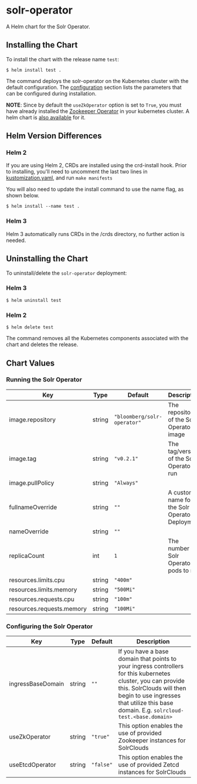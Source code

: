 solr-operator
=============
A Helm chart for the Solr Operator.

## Installing the Chart

To install the chart with the release name `test`:

```console
$ helm install test .
```

The command deploys the solr-operator on the Kubernetes cluster with the default configuration. The [configuration](#configuration) section lists the parameters that can be configured during installation.

**NOTE**: Since by default the `useZkOperator` option is set to `True`, you must have already installed the [Zookeeper Operator](https://github.com/pravega/zookeeper-operator) in your kubernetes cluster. A helm chart is [also available](https://github.com/pravega/zookeeper-operator/blob/master/charts/zookeeper-operator/Chart.yaml) for it.

## Helm Version Differences

### Helm 2

If you are using Helm 2, CRDs are installed using the crd-install hook. Prior to installing, you'll need to uncomment the last two lines in [kustomization.yaml](../../config/crd/kustomization.yaml), and run `make manifests`

You will also need to update the install command to use the name flag, as shown below.

```console
$ helm install --name test .
```

### Helm 3

Helm 3 automatically runs CRDs in the /crds directory, no further action is needed.

## Uninstalling the Chart

To uninstall/delete the `solr-operator` deployment:

### Helm 3

```console
$ helm uninstall test
```

### Helm 2

```console
$ helm delete test
```

The command removes all the Kubernetes components associated with the chart and deletes the release.


## Chart Values

### Running the Solr Operator

| Key | Type | Default | Description |
|-----|------|---------|-------------|
| image.repository | string | `"bloomberg/solr-operator"` | The repository of the Solr Operator image |
| image.tag | string | `"v0.2.1"` | The tag/version of the Solr Operator to run |
| image.pullPolicy | string | `"Always"` |  |
| fullnameOverride | string | `""` | A custom name for the Solr Operator Deployment |
| nameOverride | string | `""` |  |
| replicaCount | int | `1` | The number of Solr Operator pods to run |
| resources.limits.cpu | string | `"400m"` |  |
| resources.limits.memory | string | `"500Mi"` |  |
| resources.requests.cpu | string | `"100m"` |  |
| resources.requests.memory | string | `"100Mi"` |  |

### Configuring the Solr Operator

| Key | Type | Default | Description |
|-----|------|---------|-------------|
| ingressBaseDomain | string | `""` | If you have a base domain that points to your ingress controllers for this kubernetes cluster, you can provide this. SolrClouds will then begin to use ingresses that utilize this base domain. E.g. `solrcloud-test.<base.domain>` |
| useZkOperator | string | `"true"` | This option enables the use of provided Zookeeper instances for SolrClouds |
| useEtcdOperator | string | `"false"` | This option enables the use of provided Zetcd instances for SolrClouds |
